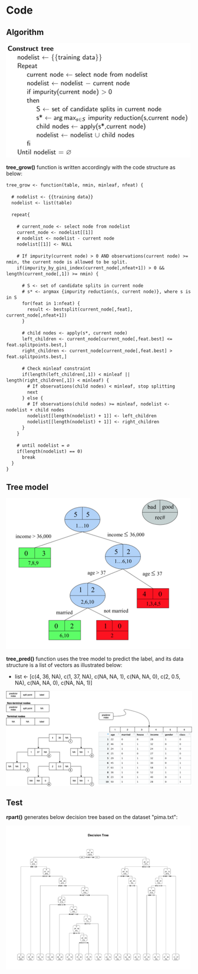 # Code

## Algorithm

<p float="left">
  <img src="./pix/tree_grow.png" width="500">
</p>

**tree_grow()** function is written accordingly with the code structure as below:
```
tree_grow <- function(table, nmin, minleaf, nfeat) {
  
  # nodelist <- {{training data}}
  nodelist <- list(table)
  
  repeat{
    
    # current_node <- select node from nodelist
    current_node <- nodelist[[1]]
    # nodelist <- nodelist - current node
    nodelist[[1]] <- NULL
    
    # If impurity(current node) > 0 AND observations(current node) >= nmin, the current node is allowed to be split.
    if(impurity_by_gini_index(current_node[,nfeat+1]) > 0 && length(current_node[,1]) >= nmin) {
      
      # S <- set of candidate splits in current node
      # s* <- argmax {impurity reduction(s, current node)}, where s is in S
      for(feat in 1:nfeat) {
        result <- bestsplit(current_node[,feat], current_node[,nfeat+1])
      }
      
      # child nodes <- apply(s*, current node)
      left_children <- current_node[current_node[,feat.best] <= feat.splitpoints.best,]
      right_children <- current_node[current_node[,feat.best] > feat.splitpoints.best,]
      
      # Check minleaf constraint
      if(length(left_children[,1]) < minleaf || length(right_children[,1]) < minleaf) {
      	# If observations(child nodes) < minleaf, stop splitting
        next
      } else {
        # If observations(child nodes) >= minleaf, nodelist <- nodelist + child nodes
        nodelist[[length(nodelist) + 1]] <- left_children
        nodelist[[length(nodelist) + 1]] <- right_children
      }
    }

    # until nodelist = ∅
    if(length(nodelist) == 0)
      break
  }
}
```

## Tree model

<p float="left">
  <img src="./pix/tree_model.png" width="500">
</p>

**tree_pred()** function uses the tree model to predict the label, and its data structure is a list of vectors as illustrated below:
* list <- [c(4, 36, NA), c(1, 37, NA), c(NA, NA, 1), c(NA, NA, 0), c(2, 0.5, NA), c(NA, NA, 0), c(NA, NA, 1)]

<p float="left">
  <img src="./pix/tree_data_structure.png" width="800">
</p>

## Test

**rpart()** generates below decision tree based on the dataset "pima.txt":

<p float="left">
  <img src="./pix/pima_decision_tree.png" width="500">
</p>
